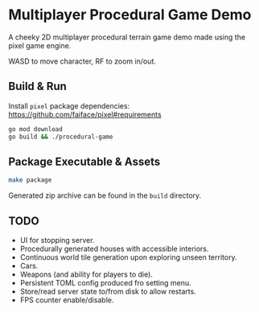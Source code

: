 # Multiplayer Procedural Game Demo

A cheeky 2D multiplayer procedural terrain game demo made using the pixel game engine.

WASD to move character, RF to zoom in/out.

## Build & Run

Install `pixel` package dependencies: https://github.com/faiface/pixel#requirements

```bash
go mod download
go build && ./procedural-game
```

## Package Executable & Assets

```bash
make package
```

Generated zip archive can be found in the `build` directory.

## TODO

- UI for stopping server.
- Procedurally generated houses with accessible interiors.
- Continuous world tile generation upon exploring unseen territory.
- Cars.
- Weapons (and ability for players to die).
- Persistent TOML config produced fro setting menu.
- Store/read server state to/from disk to allow restarts.
- FPS counter enable/disable.